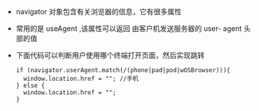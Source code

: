 - navigator 对象包含有关浏览器的信息，它有很多属性

- 常用的是 useAgent ,该属性可以返回 由客户机发送服务器的 user- agent 头部的值

- 下面代码可以判断用户使用哪个终端打开页面，然后实现跳转

  ```
  if (navigator.userAgent.match(/(phone|pad|pod|wOSBrowser))){
  	window.location.href = ""; //手机
  } else {
  	window.location.href = "";
  }
  ```

  

